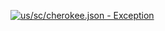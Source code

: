 [![us/sc/cherokee.json - Exception](https://img.shields.io/badge/us/sc/cherokee.json-Exception-red)](https://github.com/openaddresses/openaddresses/tree/master/sources/us/sc/cherokee.json)